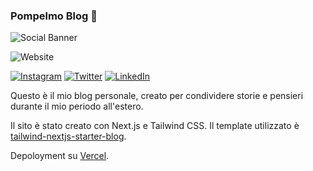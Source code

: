 ### Pompelmo Blog 🍊

![Social Banner](/static/images/socialBanner.png)

![Website](https://img.shields.io/website?url=https%3A%2F%2Fwww.pompelmo.xyz)

[![Instagram](https://img.shields.io/badge/Instagram-E4405F?style=for-the-badge&logo=instagram&logoColor=white)](https://www.instagram.com/peppocola) [![Twitter](https://img.shields.io/badge/Twitter-1DA1F2?style=for-the-badge&logo=twitter&logoColor=white)](https://twitter.com/colavito_g) [![LinkedIn](https://img.shields.io/badge/LinkedIn-0077B5?style=for-the-badge&logo=linkedin&logoColor=white)](https://www.linkedin.com/in/peppocola)

Questo è il mio blog personale, creato per condividere storie e pensieri durante il mio periodo all'estero.

Il sito è stato creato con Next.js e Tailwind CSS. Il template utilizzato è [tailwind-nextjs-starter-blog](https://github.com/timlrx/tailwind-nextjs-starter-blog).

Depoloyment su [Vercel](https://vercel.com/).
